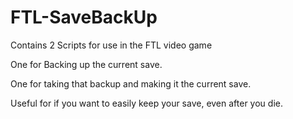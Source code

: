 # FTL-SaveBackUp

Contains 2 Scripts for use in the FTL video game

One for Backing up the current save.

One for taking that backup and making it the current save.

Useful for if you want to easily keep your save, even after you die.


